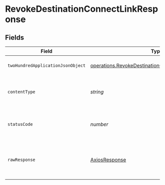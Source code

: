 # RevokeDestinationConnectLinkResponse


## Fields

| Field                                                                                                                      | Type                                                                                                                       | Required                                                                                                                   | Description                                                                                                                |
| -------------------------------------------------------------------------------------------------------------------------- | -------------------------------------------------------------------------------------------------------------------------- | -------------------------------------------------------------------------------------------------------------------------- | -------------------------------------------------------------------------------------------------------------------------- |
| `twoHundredApplicationJsonObject`                                                                                          | [operations.RevokeDestinationConnectLinkResponseBody](../../models/operations/revokedestinationconnectlinkresponsebody.md) | :heavy_minus_sign:                                                                                                         | Successfully revoke the connect link.                                                                                      |
| `contentType`                                                                                                              | *string*                                                                                                                   | :heavy_check_mark:                                                                                                         | HTTP response content type for this operation                                                                              |
| `statusCode`                                                                                                               | *number*                                                                                                                   | :heavy_check_mark:                                                                                                         | HTTP response status code for this operation                                                                               |
| `rawResponse`                                                                                                              | [AxiosResponse](https://axios-http.com/docs/res_schema)                                                                    | :heavy_minus_sign:                                                                                                         | Raw HTTP response; suitable for custom response parsing                                                                    |